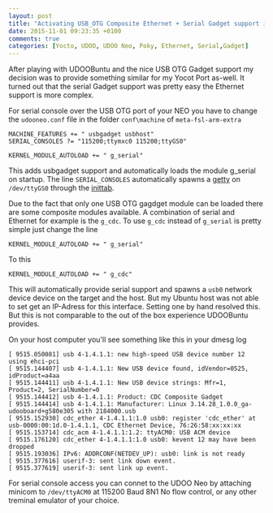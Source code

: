 ```yaml
---
layout: post
title: "Activating USB_OTG Composite Ethernet + Serial Gadget support in Yocto's Poky for UDOO Neo"
date: 2015-11-01 09:23:35 +0100
comments: true
categories: [Yocto, UDOO, UDOO Neo, Poky, Ethernet, Serial,Gadget]
---
```


After playing with UDOOBuntu and the nice USB OTG Gadget support my decision was to provide something similar for my Yocot Port as-well. It turned out that the serial Gadget support was pretty easy the Ethernet support is more complex.

For serial console over the USB OTG port of your NEO you have to change the ``udooneo.conf`` file in the folder ``conf\machine`` of ``meta-fsl-arm-extra``


    MACHINE_FEATURES += " usbgadget usbhost"
    SERIAL_CONSOLES ?= "115200;ttymxc0 115200;ttyGS0"

    KERNEL_MODULE_AUTOLOAD += " g_serial"

This adds usbgadget support and automatically loads the module g_serial on startup. The line ``SERIAL_CONSOLES`` automatically spawns a [getty](https://en.wikipedia.org/wiki/Getty_%28Unix%29) on  ``/dev/ttyGS0`` through the [inittab](https://en.wikipedia.org/wiki/Init#SysV-style).

Due to the fact that only one USB OTG gagdget module can be loaded there are some composite modules available. A combination of serial and Ethernet for example is the  ``g_cdc``. To use ``g_cdc`` instead of ``g_serial`` is pretty simple just change the line

    KERNEL_MODULE_AUTOLOAD += " g_serial"

To this

    KERNEL_MODULE_AUTOLOAD += " g_cdc"

This will automatically provide serial support and spawns a ``usb0`` network device device on the target and the host. But my Ubuntu host was not able to set get an IP-Adress for this interface. Setting one by hand resolved this. But this is not comparable to the out of the box experience UDOOBuntu provides.

On your host computer you'll see something like this in your dmesg log

    [ 9515.050081] usb 4-1.4.1.1: new high-speed USB device number 12 using ehci-pci
    [ 9515.144407] usb 4-1.4.1.1: New USB device found, idVendor=0525, idProduct=a4aa
    [ 9515.144411] usb 4-1.4.1.1: New USB device strings: Mfr=1, Product=2, SerialNumber=0
    [ 9515.144412] usb 4-1.4.1.1: Product: CDC Composite Gadget
    [ 9515.144414] usb 4-1.4.1.1: Manufacturer: Linux 3.14.28_1.0.0_ga-udooboard+g580e305 with 2184000.usb
    [ 9515.152930] cdc_ether 4-1.4.1.1:1.0 usb0: register 'cdc_ether' at usb-0000:00:1d.0-1.4.1.1, CDC Ethernet Device, 76:26:58:xx:xx:xx
    [ 9515.153714] cdc_acm 4-1.4.1.1:1.2: ttyACM0: USB ACM device
    [ 9515.176120] cdc_ether 4-1.4.1.1:1.0 usb0: kevent 12 may have been dropped
    [ 9515.193036] IPv6: ADDRCONF(NETDEV_UP): usb0: link is not ready
    [ 9515.377616] userif-3: sent link down event.
    [ 9515.377619] userif-3: sent link up event.

For serial console access you can connet to the UDOO Neo by attaching minicom to ``/dev/ttyACM0`` at 115200 Baud 8N1 No flow control, or any other treminal emulator of your choice.
